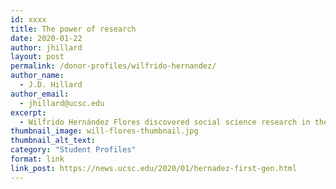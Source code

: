 ```yaml
---
id: xxxx
title: The power of research
date: 2020-01-22
author: jhillard
layout: post
permalink: /donor-profiles/wilfrido-hernandez/
author_name:
  - J.D. Hillard
author_email:
  - jhillard@ucsc.edu
excerpt:
  - Wilfrido Hernández Flores discovered social science research in the Culture and Achievement Collaborative, and it changed his life.
thumbnail_image: will-flores-thumbnail.jpg
thumbnail_alt_text: 
category: "Student Profiles"
format: link
link_post: https://news.ucsc.edu/2020/01/hernadez-first-gen.html
---
```

